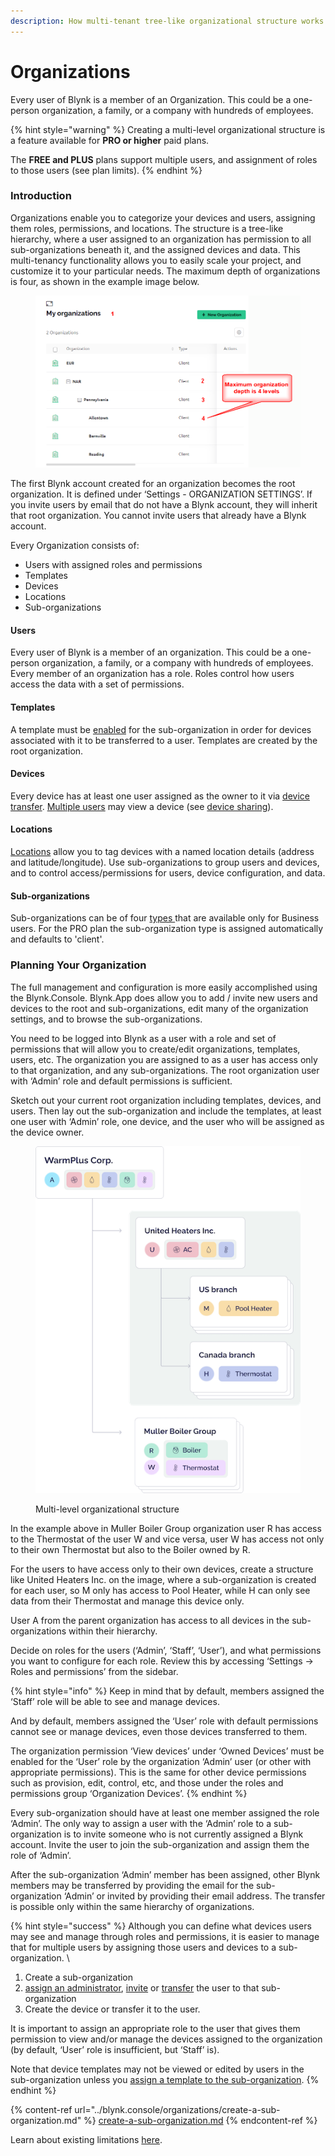 ```yaml
---
description: How multi-tenant tree-like organizational structure works
---
```


# Organizations

Every user of Blynk is a member of an Organization. This could be a one-person organization, a family, or a company with hundreds of employees.

{% hint style="warning" %}
Creating a multi-level organizational structure is a feature available for **PRO or higher** paid plans.&#x20;

The **FREE and PLUS** plans support multiple users, and assignment of roles to those users (see plan limits).
{% endhint %}

### Introduction

Organizations enable you to categorize your devices and users, assigning them roles, permissions, and locations. The structure is a tree-like hierarchy, where a user assigned to an organization has permission to all sub-organizations beneath it, and the assigned devices and data. This multi-tenancy functionality allows you to easily scale your project, and customize it to your particular needs. The maximum depth of organizations is four, as shown in the example image below.

<figure><img src="../.gitbook/assets/organizations-levels.png" alt=""><figcaption></figcaption></figure>

The first Blynk account created for an organization becomes the root organization. It is defined under ‘Settings - ORGANIZATION SETTINGS’.  If you invite users by email that do not have a Blynk account, they will inherit that root organization.  You cannot invite users that already have a Blynk account.

Every Organization consists of:

* Users  with assigned roles and permissions
* Templates
* Devices
* Locations
* Sub-organizations

#### Users

Every user of Blynk is a member of an organization. This could be a one-person organization, a family, or a company with hundreds of employees.  Every member of an organization has a role. Roles control how users access the data with a set of permissions.

#### Templates

A template must be [enabled](https://docs.google.com/document/d/1y\_PpM8KAuvTYCgAaOjuDmh5oL637Vq4Dcuel07LGCkM/edit?pli=1#bookmark=kix.6fjbrnh26jrt) for the sub-organization in order for devices associated with it to be transferred to a user.  Templates are created by the root organization. &#x20;

#### Devices

Every device has at least one user assigned as the owner to it via [device transfer](https://docs.blynk.io/en/blynk.console/devices/actions-with-devices#device-transfer).  [Multiple users](https://docs.blynk.io/en/blynk.console/devices/device-sharing#sharing-via-sub-organization) may view a device (see [device sharing](https://docs.blynk.io/en/blynk.console/devices/device-sharing)). &#x20;

#### Locations

[Locations](https://docs.blynk.io/en/blynk.console/locations/locations) allow you to tag devices with a named location details (address and latitude/longitude).  Use sub-organizations to group users and devices, and to control access/permissions for users,  device configuration, and data. &#x20;

#### Sub-organizations

Sub-organizations can be of four [types ](https://docs.blynk.io/en/blynk.console/settings/organization-settings/general)that are available only for Business users. For the PRO plan the sub-organization type is assigned automatically and defaults to 'client'.

### Planning Your Organization

The full management and configuration is more easily accomplished using the Blynk.Console.  Blynk.App does allow you to add / invite new users and devices to the root and sub-organizations, edit many of the organization settings, and to browse the sub-organizations.

You need to be logged into Blynk as a user with a role and set of permissions that will allow you to create/edit organizations, templates, users, etc.  The organization you are assigned to as a user has access only to that organization, and any sub-organizations.  The root organization user with ‘Admin’ role and default permissions is sufficient.

Sketch out your current root organization including templates, devices, and users.  Then lay out the sub-organization and include the templates, at least one user with ‘Admin’ role, one device, and the user who will be assigned as the device owner.

<figure><img src="../.gitbook/assets/organizations-diagram (1).png" alt=""><figcaption><p>Multi-level organizational structure</p></figcaption></figure>

In the example above in Muller Boiler Group organization user R has access to the Thermostat of the user W and vice versa, user W has access not only to their own Thermostat but also to the Boiler owned by R.&#x20;

For the users to have access only to their own devices, create a structure like United Heaters Inc. on the image, where a sub-organization is created for each user, so M only has access to Pool Heater, while H can only see data from their Thermostat and manage this device only.

User A from the parent organization has access to all devices in the sub-organizations within their hierarchy.

Decide on roles for the users (‘Admin’, ‘Staff’, ‘User’), and what permissions you want to configure for each role.  Review this by accessing ‘Settings -> Roles and permissions’ from the sidebar.

{% hint style="info" %}
Keep in mind that by default, members assigned the ‘Staff’ role will be able to see and manage devices.&#x20;

And by default, members assigned the ‘User’ role with default permissions cannot see or manage devices, even those devices transferred to them.&#x20;

The organization permission ‘View devices’ under ‘Owned Devices’ must be enabled for the ‘User’ role by the organization ‘Admin’ user (or other with appropriate permissions). This is the same for other device permissions such as provision, edit, control, etc, and those under the roles and permissions group ‘Organization Devices’.
{% endhint %}

Every sub-organization should have at least one member assigned the role ‘Admin’.  The only way to assign a user with the ‘Admin’ role to a sub-organization is to invite someone who is not currently assigned a Blynk account.  Invite the user to join the sub-organization and assign them the role of ‘Admin’.

After the sub-organization ‘Admin’ member has been assigned, other Blynk members may be transferred by providing the email for the sub-organization ‘Admin’ or invited by providing their email address. The transfer is possible only within the same hierarchy of organizations.

{% hint style="success" %}
Although you can define what devices users may see and manage through roles and permissions, it is easier to manage that for multiple users by assigning those users and devices to a sub-organization.  \


1. Create a sub-organization
2. [assign an administrator](https://docs.google.com/document/d/1y\_PpM8KAuvTYCgAaOjuDmh5oL637Vq4Dcuel07LGCkM/edit?pli=1#bookmark=id.7fj59ora61c5), [invite](https://docs.google.com/document/d/1y\_PpM8KAuvTYCgAaOjuDmh5oL637Vq4Dcuel07LGCkM/edit?pli=1#bookmark=kix.x92xrbhclhr6) or [transfer](https://docs.google.com/document/d/1y\_PpM8KAuvTYCgAaOjuDmh5oL637Vq4Dcuel07LGCkM/edit?pli=1#bookmark=kix.x92xrbhclhr6) the user to that sub-organization
3. Create the device or transfer it to the user. &#x20;



It is important to assign an appropriate role to the user that gives them permission to view and/or manage the devices assigned to the organization (by default, ‘User’ role is insufficient, but ‘Staff’ is). &#x20;

Note that device templates may not be viewed or edited by users in the sub-organization unless you [assign a template to the sub-organization](https://docs.google.com/document/d/1y\_PpM8KAuvTYCgAaOjuDmh5oL637Vq4Dcuel07LGCkM/edit?pli=1#bookmark=kix.6fjbrnh26jrt).
{% endhint %}

{% content-ref url="../blynk.console/organizations/create-a-sub-organization.md" %}
[create-a-sub-organization.md](../blynk.console/organizations/create-a-sub-organization.md)
{% endcontent-ref %}

Learn about existing limitations [here](../blynk.console/limits.md#organization-limits).
